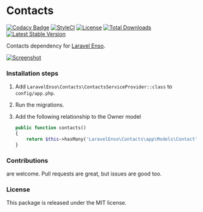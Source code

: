 <!--h-->
# Contacts

[![Codacy Badge](https://api.codacy.com/project/badge/Grade/7c859dad259f4455a21c7f22d2877917)](https://www.codacy.com/app/mihai-ocneanu/contact-persons?utm_source=github.com&utm_medium=referral&utm_content=laravel-enso/contact-persons&utm_campaign=badger)
[![StyleCI](https://styleci.io/repos/88868747/shield?branch=master)](https://styleci.io/repos/88868747)
[![License](https://poser.pugx.org/laravel-enso/contacts/license)](https://https://packagist.org/packages/laravel-enso/contacts)
[![Total Downloads](https://poser.pugx.org/laravel-enso/contacts/downloads)](https://packagist.org/packages/laravel-enso/contacts)
[![Latest Stable Version](https://poser.pugx.org/laravel-enso/contacts/version)](https://packagist.org/packages/laravel-enso/contacts)
<!--/h-->

Contacts dependency for [Laravel Enso](https://github.com/laravel-enso/Enso).

[![Screenshot](https://laravel-enso.github.io/contacts/screenshots/Selection_024_thumb.png)](https://laravel-enso.github.io/contacts/screenshots/Selection_024.png)

### Installation steps

1. Add `LaravelEnso\Contacts\ContactsServiceProvider::class` to `config/app.php`.

2. Run the migrations.

3. Add the following relationship to the Owner model

    ```php
    public function contacts()
    {
        return $this->hasMany('LaravelEnso\Contacts\app\Models\Contact');
    }
    ```


<!--h-->
### Contributions

are welcome. Pull requests are great, but issues are good too.

### License

This package is released under the MIT license.
<!--/h-->